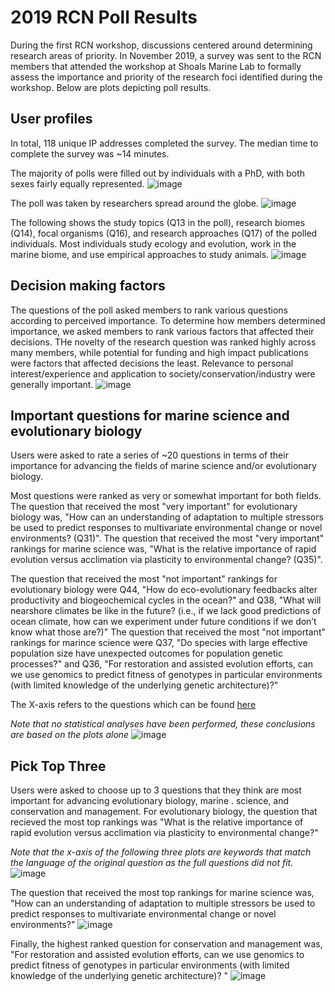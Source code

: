 # 2019 RCN Poll Results

During the first RCN workshop, discussions centered around determining research areas of priority. In November 2019, a survey was sent to the RCN members that attended the workshop at Shoals Marine Lab to formally assess the importance and priority of the research foci identified during the workshop. Below are plots depicting poll results.

## User profiles

In total, 118 unique IP addresses completed the survey. The median time to complete the survey was ~14 minutes. 

The majority of polls were filled out by individuals with a PhD, with both sexes fairly equally represented.
![image](https://github.com/RCN-ECS/CnGV/blob/master/results/Consortium_Poll_Results/UserProfiles.png)

The poll was taken by researchers spread around the globe.
![image](https://github.com/RCN-ECS/CnGV/blob/master/results/Consortium_Poll_Results/UserMap.png)

The following shows the study topics (Q13 in the poll), research biomes (Q14), focal organisms (Q16), and research approaches (Q17) of the polled individuals. Most individuals study ecology and evolution, work in the marine biome, and use empirical approaches to study animals. 
![image](https://github.com/RCN-ECS/CnGV/blob/master/results/Consortium_Poll_Results/UserQualities.png)

## Decision making factors
The questions of the poll asked members to rank various questions according to perceived importance. To determine how members determined importance, we asked members to rank various factors that affected their decisions. THe novelty of the research question was ranked highly across many members, while potential for funding and high impact publications were factors that affected decisions the least. Relevance to personal interest/experience and application to society/conservation/industry were generally important. 
![image](https://github.com/RCN-ECS/CnGV/blob/master/results/Consortium_Poll_Results/Importance%20criteria.png)

## Important questions for marine science and evolutionary biology
Users were asked to rate a series of ~20 questions in terms of their importance for advancing the fields of marine science and/or evolutionary biology. 

Most questions were ranked as very or somewhat important for both fields. The question that received the most "very important" for evolutionary biology was, "How can an understanding of adaptation to multiple stressors be used to predict responses to multivariate environmental change or novel environments? (Q31)". The question that received the most "very important" rankings for marine science was, "What is the relative importance of rapid evolution versus acclimation via plasticity to environmental change? (Q35)". 

The question that received the most "not important" rankings for evolutionary biology were Q44, "How do eco-evolutionary feedbacks alter productivity and biogeochemical cycles in the ocean?" and Q38, "What will nearshore climates be like in the future? (i.e., if we lack good predictions of ocean climate, how can we experiment under future conditions if we don’t know what those are?)" The question that received the most "not important" rankings for marince science were Q37, "Do species with large effective population size have unexpected outcomes for population genetic processes?" and Q36, "For restoration and assisted evolution efforts, can we use genomics to predict fitness of genotypes in particular environments (with limited knowledge of the underlying genetic architecture)?"

The X-axis refers to the questions which can be found [here](https://github.com/RCN-ECS/CnGV/blob/master/data/Consortium%20Poll%20Results/RCN_Survey_10-30-19.docx)

*Note that no statistical analyses have been performed, these conclusions are based on the plots alone*
![image](https://github.com/RCN-ECS/CnGV/blob/master/results/Consortium_Poll_Results/ImportanceSummary.png)

## Pick Top Three
Users were asked to choose up to 3 questions that they think are most important for advancing evolutionary biology, marine . science, and conservation and management. For evolutionary biology, the question that recieved the most top rankings was "What is the relative importance of rapid evolution versus acclimation via plasticity to environmental change?" 

*Note that the x-axis of the following three plots are keywords that match the language of the original question as the full questions did not fit.*
![image](https://github.com/RCN-ECS/CnGV/blob/master/results/Consortium_Poll_Results/Evolution_importance.png)

The question that received the most top rankings for marine science was, "How can an understanding of adaptation to multiple stressors be used to predict responses to multivariate environmental change or novel environments?"
![image](https://github.com/RCN-ECS/CnGV/blob/master/results/Consortium_Poll_Results/MarineRankedImportant.png)

Finally, the highest ranked question for conservation and management was, "For restoration and assisted evolution efforts, can we use genomics to predict fitness of genotypes in particular environments (with limited knowledge of the underlying genetic architecture)? "
![image](https://github.com/RCN-ECS/CnGV/blob/master/results/Consortium_Poll_Results/conservation_importance.png)
